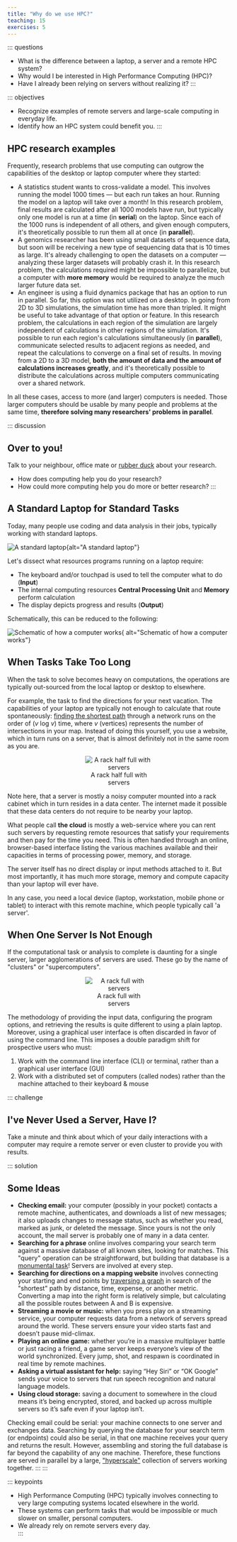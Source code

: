 ```yaml
---
title: "Why do we use HPC?"
teaching: 15
exercises: 5
---
```




::: questions
 - What is the difference between a laptop, a server and a remote HPC system? 
 - Why would I be interested in High Performance Computing (HPC)?
 - Have I already been relying on servers without realizing it?
:::

::: objectives
 - Recognize examples of remote servers and large-scale computing in everyday life.  
 - Identify how an HPC system could benefit you.
:::

## HPC research examples

Frequently, research problems that use computing can outgrow the capabilities
of the desktop or laptop computer where they started:

* A statistics student wants to cross-validate a model. This involves running
  the model 1000 times &mdash; but each run takes an hour. Running the model on
  a laptop will take over a month! In this research problem, final results are
  calculated after all 1000 models have run, but typically only one model is
  run at a time (in **serial**) on the laptop. Since each of the 1000 runs is
  independent of all others, and given enough computers, it's theoretically
  possible to run them all at once (in **parallel**).
* A genomics researcher has been using small datasets of sequence data, but
  soon will be receiving a new type of sequencing data that is 10 times as
  large. It's already challenging to open the datasets on a computer &mdash;
  analyzing these larger datasets will probably crash it. In this research
  problem, the calculations required might be impossible to parallelize, but a
  computer with **more memory** would be required to analyze the much larger
  future data set.
* An engineer is using a fluid dynamics package that has an option to run in
  parallel. So far, this option was not utilized on a desktop. In going from 2D
  to 3D simulations, the simulation time has more than tripled. It might be
  useful to take advantage of that option or feature. In this research problem,
  the calculations in each region of the simulation are largely independent of
  calculations in other regions of the simulation. It's possible to run each
  region's calculations simultaneously (in **parallel**), communicate selected
  results to adjacent regions as needed, and repeat the calculations to
  converge on a final set of results. In moving from a 2D to a 3D model, **both
  the amount of data and the amount of calculations increases greatly**, and
  it's theoretically possible to distribute the calculations across multiple
  computers communicating over a shared network.

In all these cases, access to more (and larger) computers is needed. Those
larger computers should be usable by many people and problems at the same time, 
**therefore solving many researchers' problems in parallel**.

::: discussion

## Over to you! 
Talk to your neighbour, office mate or [rubber duck](https://rubberduckdebugging.com/) about your research.

 * How does computing help you do your research?
 * How could more computing help you do more or better research?
:::

## A Standard Laptop for Standard Tasks

Today, many people use coding and data analysis in their jobs, typically working with standard laptops.

![A standard laptop](fig/200px-laptop-openclipartorg-aoguerrero.svg){alt="A standard laptop"}


Let's dissect what resources programs running on a laptop require:

* The keyboard and/or touchpad is used to tell the computer what to do
  (**Input**)
* The internal computing resources **Central Processing Unit** and **Memory**
  perform calculation
* The display depicts progress and results (**Output**)

Schematically, this can be reduced to the following:

![Schematic of how a computer works](fig/Simple_Von_Neumann_Architecture.svg){
   alt="Schematic of how a computer works"}





## When Tasks Take Too Long

When the task to solve becomes heavy on computations, the operations are
typically out-sourced from the local laptop or desktop to elsewhere. 

For example, the task to find the directions for your next vacation. The
capabilities of your laptop are typically not enough to calculate that route
spontaneously: [finding the shortest path](https://en.wikipedia.org/wiki/Dijkstra's_algorithm) through a network runs on
the order of (*v* log *v*) time, where *v* (vertices) represents the number of
intersections in your map. Instead of doing this yourself, you use a website,
which in turn runs on a server, that is almost definitely not in the same room
as you are.

<figure style="max-width: 30%; margin: 0 auto; text-align: center">
  <img src="fig/servers-openclipartorg-ericlemerdy.svg" alt="A rack half full with servers" class="figure">
  <div class="figcaption">A rack half full with servers</div>
</figure>

Note here, that a server is mostly a noisy computer mounted into a rack cabinet
which in turn resides in a data center. The internet made it possible that
these data centers do not require to be nearby your laptop. 

What people call **the cloud** is mostly a web-service where you can rent such servers by 
requesting remote resources that satisfy your requirements and then pay for the time you need. 
This is often handled through an online, browser-based interface listing the various machines 
available and their capacities in terms of processing power, memory, and storage.

The server itself has no direct display or input methods attached to it. But
most importantly, it has much more storage, memory and compute capacity than
your laptop will ever have. 

In any case, you need a local device (laptop,
workstation, mobile phone or tablet) to interact with this remote machine,
which people typically call 'a server'.

## When One Server Is Not Enough

If the computational task or analysis to complete is daunting for a single
server, larger agglomerations of servers are used. These go by the name of
"clusters" or "supercomputers".

<figure style="max-width: 30%; margin: 0 auto; text-align: center;">
  <img src="fig/serverrack-openclipartorg-psteinb-basedon-ericlemerdy.svg" alt="A rack full with servers" class="figure">
  <div class="figcaption">A rack full with servers</div>
</figure>

The methodology of providing the input data, configuring the program options,
and retrieving the results is quite different to using a plain laptop.
Moreover, using a graphical user interface is often discarded in favor of using the
command line. This imposes a double paradigm shift for prospective users who must: 

1. Work with the command line interface (CLI) or terminal, rather than a graphical user
   interface (GUI)
1. Work with a distributed set of computers (called nodes) rather than the
   machine attached to their keyboard & mouse

::: challenge

## I've Never Used a Server, Have I?
Take a minute and think about which of your daily interactions with a
computer may require a remote server or even cluster to provide you with
results.

::: solution

## Some Ideas

* **Checking email:** your computer (possibly in your pocket) contacts a remote
  machine, authenticates, and downloads a list of new messages; it also
  uploads changes to message status, such as whether you read, marked as
  junk, or deleted the message. Since yours is not the only account, the
  mail server is probably one of many in a data center.
* **Searching for a phrase** online involves comparing your search term against
  a massive database of all known sites, looking for matches. This "query"
  operation can be straightforward, but building that database is a
  [monumental task](https://en.wikipedia.org/wiki/MapReduce)! Servers are
  involved at every step.
* **Searching for directions on a mapping website** involves connecting your
  starting and end points by [traversing a graph](
  https://en.wikipedia.org/wiki/Dijkstra%27s_algorithm) in search of
  the "shortest" path by distance, time, expense, or another metric.
  Converting a map into the right form is relatively simple, but
  calculating all the possible routes between A and B is expensive.
* **Streaming a movie or music:** when you press play on a streaming service, your 
  computer requests data from a network of servers spread around the world. These servers
  ensure your video starts fast and doesn’t pause mid-climax.
* **Playing an online game:** whether you’re in a massive multiplayer battle or just racing a 
  friend, a game server keeps everyone’s view of the world synchronized. Every jump, shot, and 
  respawn is coordinated in real time by remote machines.
* **Asking a virtual assistant for help:** saying “Hey Siri” or “OK Google” sends your voice to 
  servers that run speech recognition and natural language models. 
* **Using cloud storage:** saving a document to somewhere in the cloud means it’s being encrypted, 
  stored, and backed up across multiple servers so it’s safe 
  even if your laptop isn’t.

Checking email could be serial: your machine connects to one server and
exchanges data. Searching by querying the database for your search term (or
endpoints) could also be serial, in that one machine receives your query
and returns the result. However, assembling and storing the full database
is far beyond the capability of any one machine. Therefore, these functions
are served in parallel by a large, ["hyperscale"](https://en.wikipedia.org/wiki/Hyperscale_computing) 
collection of servers working together.
:::
:::

::: keypoints
- High Performance Computing (HPC) typically involves connecting to very large 
computing systems located elsewhere in the world.  
- These systems can perform tasks that would be impossible or much slower on smaller, 
personal computers.  
- We already rely on remote servers every day.  
:::
